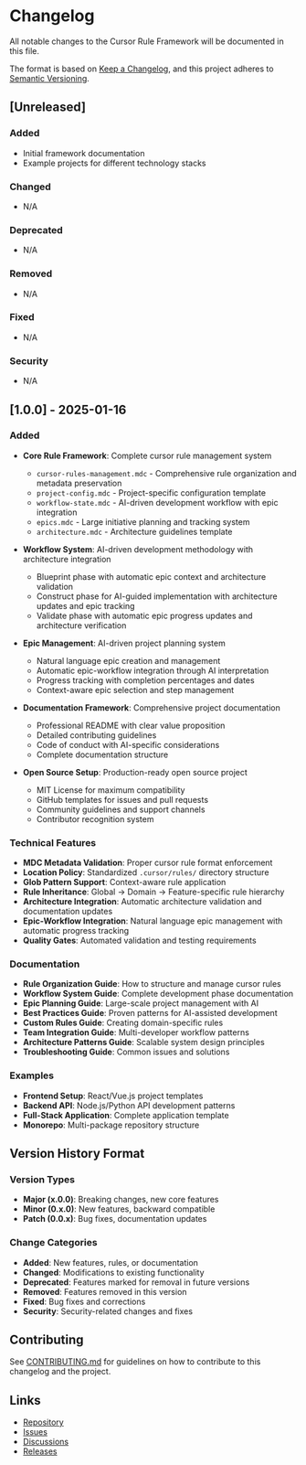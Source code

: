 # Changelog

All notable changes to the Cursor Rule Framework will be documented in this file.

The format is based on [Keep a Changelog](https://keepachangelog.com/en/1.0.0/),
and this project adheres to [Semantic Versioning](https://semver.org/spec/v2.0.0.html).

## [Unreleased]

### Added
- Initial framework documentation
- Example projects for different technology stacks

### Changed
- N/A

### Deprecated
- N/A

### Removed
- N/A

### Fixed
- N/A

### Security
- N/A

## [1.0.0] - 2025-01-16

### Added
- **Core Rule Framework**: Complete cursor rule management system
  - `cursor-rules-management.mdc` - Comprehensive rule organization and metadata preservation
  - `project-config.mdc` - Project-specific configuration template
  - `workflow-state.mdc` - AI-driven development workflow with epic integration
  - `epics.mdc` - Large initiative planning and tracking system
  - `architecture.mdc` - Architecture guidelines template

- **Workflow System**: AI-driven development methodology with architecture integration
  - Blueprint phase with automatic epic context and architecture validation
  - Construct phase for AI-guided implementation with architecture updates and epic tracking
  - Validate phase with automatic epic progress updates and architecture verification

- **Epic Management**: AI-driven project planning system
  - Natural language epic creation and management
  - Automatic epic-workflow integration through AI interpretation
  - Progress tracking with completion percentages and dates
  - Context-aware epic selection and step management

- **Documentation Framework**: Comprehensive project documentation
  - Professional README with clear value proposition
  - Detailed contributing guidelines
  - Code of conduct with AI-specific considerations
  - Complete documentation structure

- **Open Source Setup**: Production-ready open source project
  - MIT License for maximum compatibility
  - GitHub templates for issues and pull requests
  - Community guidelines and support channels
  - Contributor recognition system

### Technical Features
- **MDC Metadata Validation**: Proper cursor rule format enforcement
- **Location Policy**: Standardized `.cursor/rules/` directory structure
- **Glob Pattern Support**: Context-aware rule application
- **Rule Inheritance**: Global → Domain → Feature-specific rule hierarchy
- **Architecture Integration**: Automatic architecture validation and documentation updates
- **Epic-Workflow Integration**: Natural language epic management with automatic progress tracking
- **Quality Gates**: Automated validation and testing requirements

### Documentation
- **Rule Organization Guide**: How to structure and manage cursor rules
- **Workflow System Guide**: Complete development phase documentation
- **Epic Planning Guide**: Large-scale project management with AI
- **Best Practices Guide**: Proven patterns for AI-assisted development
- **Custom Rules Guide**: Creating domain-specific rules
- **Team Integration Guide**: Multi-developer workflow patterns
- **Architecture Patterns Guide**: Scalable system design principles
- **Troubleshooting Guide**: Common issues and solutions

### Examples
- **Frontend Setup**: React/Vue.js project templates
- **Backend API**: Node.js/Python API development patterns
- **Full-Stack Application**: Complete application template
- **Monorepo**: Multi-package repository structure

## Version History Format

### Version Types
- **Major (x.0.0)**: Breaking changes, new core features
- **Minor (0.x.0)**: New features, backward compatible
- **Patch (0.0.x)**: Bug fixes, documentation updates

### Change Categories
- **Added**: New features, rules, or documentation
- **Changed**: Modifications to existing functionality
- **Deprecated**: Features marked for removal in future versions
- **Removed**: Features removed in this version
- **Fixed**: Bug fixes and corrections
- **Security**: Security-related changes and fixes

## Contributing

See [CONTRIBUTING.md](CONTRIBUTING.md) for guidelines on how to contribute to this changelog and the project.

## Links

- [Repository](https://github.com/fbrbovic/cursor-rule-framework)
- [Issues](https://github.com/fbrbovic/cursor-rule-framework/issues)
- [Discussions](https://github.com/fbrbovic/cursor-rule-framework/discussions)
- [Releases](https://github.com/fbrbovic/cursor-rule-framework/releases) 